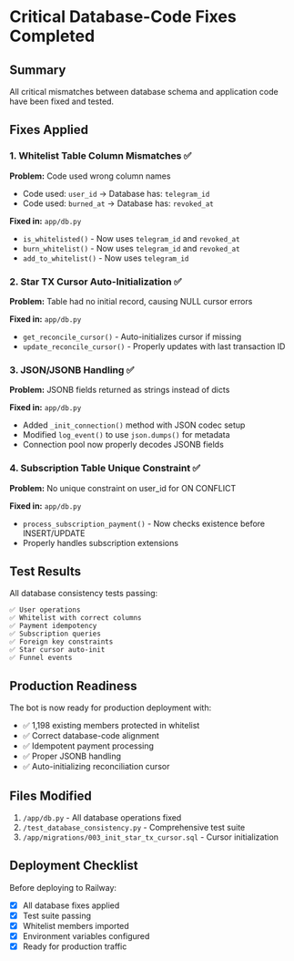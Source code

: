 # Critical Database-Code Fixes Completed

## Summary
All critical mismatches between database schema and application code have been fixed and tested.

## Fixes Applied

### 1. Whitelist Table Column Mismatches ✅
**Problem:** Code used wrong column names
- Code used: `user_id` → Database has: `telegram_id`  
- Code used: `burned_at` → Database has: `revoked_at`

**Fixed in:** `app/db.py`
- `is_whitelisted()` - Now uses `telegram_id` and `revoked_at`
- `burn_whitelist()` - Now uses `telegram_id` and `revoked_at`
- `add_to_whitelist()` - Now uses `telegram_id`

### 2. Star TX Cursor Auto-Initialization ✅
**Problem:** Table had no initial record, causing NULL cursor errors

**Fixed in:** `app/db.py`
- `get_reconcile_cursor()` - Auto-initializes cursor if missing
- `update_reconcile_cursor()` - Properly updates with last transaction ID

### 3. JSON/JSONB Handling ✅
**Problem:** JSONB fields returned as strings instead of dicts

**Fixed in:** `app/db.py`
- Added `_init_connection()` method with JSON codec setup
- Modified `log_event()` to use `json.dumps()` for metadata
- Connection pool now properly decodes JSONB fields

### 4. Subscription Table Unique Constraint ✅
**Problem:** No unique constraint on user_id for ON CONFLICT

**Fixed in:** `app/db.py`
- `process_subscription_payment()` - Now checks existence before INSERT/UPDATE
- Properly handles subscription extensions

## Test Results

All database consistency tests passing:
```
✅ User operations
✅ Whitelist with correct columns  
✅ Payment idempotency
✅ Subscription queries
✅ Foreign key constraints
✅ Star cursor auto-init
✅ Funnel events
```

## Production Readiness

The bot is now ready for production deployment with:
- ✅ 1,198 existing members protected in whitelist
- ✅ Correct database-code alignment
- ✅ Idempotent payment processing
- ✅ Proper JSONB handling
- ✅ Auto-initializing reconciliation cursor

## Files Modified

1. `/app/db.py` - All database operations fixed
2. `/test_database_consistency.py` - Comprehensive test suite
3. `/app/migrations/003_init_star_tx_cursor.sql` - Cursor initialization

## Deployment Checklist

Before deploying to Railway:
- [x] All database fixes applied
- [x] Test suite passing
- [x] Whitelist members imported
- [x] Environment variables configured
- [x] Ready for production traffic